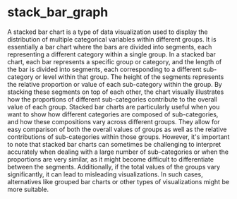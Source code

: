 # stack_bar_graph
A stacked bar chart is a type of data visualization used to display the distribution of multiple categorical variables within different groups. It is essentially a bar chart where the bars are divided into segments, each representing a different category within a single group.
In a stacked bar chart, each bar represents a specific group or category, and the length of the bar is divided into segments, each corresponding to a different sub-category or level within that group. The height of the segments represents the relative proportion or value of each sub-category within the group. By stacking these segments on top of each other, the chart visually illustrates how the proportions of different sub-categories contribute to the overall value of each group.
Stacked bar charts are particularly useful when you want to show how different categories are composed of sub-categories, and how these compositions vary across different groups. They allow for easy comparison of both the overall values of groups as well as the relative contributions of sub-categories within those groups.
However, it's important to note that stacked bar charts can sometimes be challenging to interpret accurately when dealing with a large number of sub-categories or when the proportions are very similar, as it might become difficult to differentiate between the segments. Additionally, if the total values of the groups vary significantly, it can lead to misleading visualizations. In such cases, alternatives like grouped bar charts or other types of visualizations might be more suitable.
